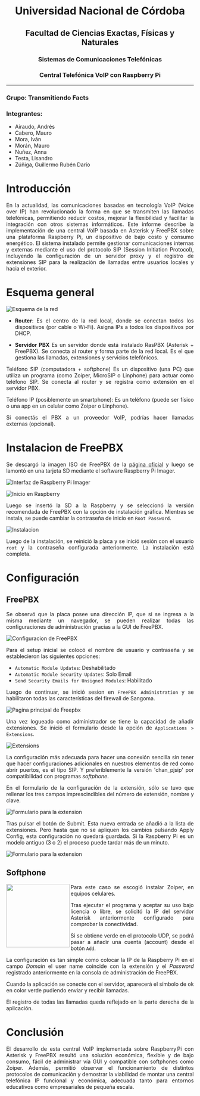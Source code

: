 <div align = "center"> 

# Universidad Nacional de Córdoba

## Facultad de Ciencias Exactas, Físicas y Naturales

### Sistemas de Comunicaciones Telefónicas
### **Central Telefónica VoIP con Raspberry Pi**

</div>

-------

### Grupo: <strong> Transmitiendo Facts </strong>

### Integrantes:
  - Airaudo, Andrés
  - Cabero, Mauro
  - Mora, Iván
  - Morán, Mauro
  - Nuñez, Anna
  - Testa, Lisandro
  - Zúñiga, Guillermo Rubén Darío

<div align = "justify">

# Introducción

En la actualidad, las comunicaciones basadas en tecnología VoIP (Voice over IP) han revolucionado la forma en que se transmiten las llamadas telefónicas, permitiendo reducir costos, mejorar la flexibilidad y facilitar la integración con otros sistemas informáticos. Este informe describe la implementación de una central VoIP basada en Asterisk y FreePBX sobre una plataforma Raspberry Pi, un dispositivo de bajo costo y consumo energético. El sistema instalado permite gestionar comunicaciones internas y externas mediante el uso del protocolo SIP (Session Initiation Protocol), incluyendo la configuración de un servidor proxy y el registro de extensiones SIP para la realización de llamadas entre usuarios locales y hacia el exterior.

# Esquema general

![Esquema de la red](img/diagrama_red.jpg)

- **Router**:
Es el centro de la red local, donde se conectan todos los dispositivos (por cable o Wi-Fi). Asigna IPs a todos los dispositivos por DHCP.

- **Servidor PBX**
Es un servidor donde está instalado RasPBX (Asterisk + FreePBX). Se conecta al router y forma parte de la red local. Es el que gestiona las llamadas, extensiones y servicios telefónicos.

Teléfono SIP (computadora + softphone)
Es un dispositivo (una PC) que utiliza un programa (como Zoiper, MicroSIP o Linphone) para actuar como teléfono SIP.
Se conecta al router y se registra como extensión en el servidor PBX.

Teléfono IP (posiblemente un smartphone): Es un teléfono (puede ser físico o una app en un celular como Zoiper o Linphone).

Si conectás el PBX a un proveedor VoIP, podrías hacer llamadas externas (opcional).

# Instalacion de FreePBX

Se descargó la imagen ISO de FreePBX de la [página oficial](https://www.freepbx.org/sngfd12/) y luego se lamontó en una tarjeta SD mediante el software Raspberry Pi Imager.

![Interfaz de Raspberry Pi Imager](img/imager.webp)

![Inicio en Raspberry](img/inicio.png)

Luego se insertó la SD a la Raspberry y se seleccionó la versión recomendada de FreePBX con la opción de instalación gráfica. Mientras se instala, se puede cambiar la contraseña de inicio en `Root Password`.

![Instalacion](img/sangoma.png)

Luego de la instalación, se reinició la placa y se inició sesión con el usuario `root` y la contraseña configurada anteriormente. La instalación está completa.

# Configuración

## FreePBX

Se observó que la placa posee una dirección IP, que si se ingresa a la misma mediante un navegador, se pueden realizar todas las configuraciones de administración gracias a la GUI de FreePBX.

![Configuracion de FreePBX](img/freepbx_inicio.png)

Para el setup inicial se colocó el nombre de usuario y contraseña y se establecieron las siguientes opciones:

- `Automatic Module Updates`: Deshabilitado
- `Automatic Module Security Updates`: Solo Email
- `Send Security Emails for Unsigned Modules`: Habilitado

Luego de continuar, se inició sesion en `FreePBX Administration` y se habilitaron todas las características del firewall de Sangoma.

![Pagina principal de Freepbx](img/freepbx_overview.png)

Una vez logueado como administrador se tiene la capacidad de añadir extensiones. Se inició el formulario desde la opción de `Applications > Extensions`.

![Extensions](img/freepbx_ext.png)

La configuración más adecuada para hacer una conexión sencilla sin tener que hacer configuraciones adicionales en nuestros elementos de red como abrir puertos, es el tipo SIP. Y preferiblemente la versión 'chan_pjsip' por compatibilidad con programas _softphone_.

En el formulario de la configuración de la extensión, sólo se tuvo que rellenar los tres campos imprescindibles del número de extensión, nombre y clave.

![Formulario para la extension](img/freepbx_confext.png)

Tras pulsar el botón de Submit. Esta nueva entrada se añadió a la lista de extensiones. Pero hasta que no se apliquen los cambios pulsando Apply Config, esta configuración no quedará guardada. Si la Raspberry Pi es un modelo antiguo (3 o 2) el proceso puede tardar más de un minuto.

![Formulario para la extension](img/freepbx_ext_grupo.png)

## Softphone

<img src="./img/zoiper_start.jpg" width=170 align="left" />

Para este caso se escogió instalar Zoiper, en equipos celulares.

Tras ejecutar el programa y aceptar su uso bajo licencia o libre, se solicitó la IP del servidor Asterisk anteriormente configurado para comprobar la conectividad.

Si se obtiene verde en el protocolo UDP, se podrá pasar a añadir una cuenta (account) desde el botón `Add`.

La configuración es tan simple como colocar la IP de la Raspberry Pi en el campo _Domain_ el user name coincide con la extensión y el _Password_ registrado anteriormente en la consola de administración de FreePBX.

Cuando la aplicación se conecte con el servidor, aparecerá el símbolo de ok en color verde pudiendo enviar y recibir llamadas.

El registro de todas las llamadas queda reflejado en la parte derecha de la aplicación.

# Conclusión

El desarrollo de esta central VoIP implementada sobre Raspberry Pi con Asterisk y FreePBX resultó una solución económica, flexible y de bajo consumo, fácil de administrar vía GUI y compatible con softphones como Zoiper. Además, permitió observar el funcionamiento de distintos protocolos de comunicación y demostrar la viabilidad de montar una central telefónica IP funcional y económica, adecuada tanto para entornos educativos como empresariales de pequeña escala.